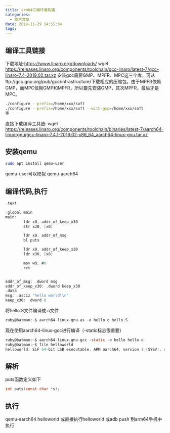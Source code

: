 ```yaml
---
title: arm64汇编环境构建
categories:
  - 技术文章
date: 2019-11-29 14:55:34
tags:
---
```


## 编译工具链接
下载地址:https://www.linaro.org/downloads/
wget https://releases.linaro.org/components/toolchain/gcc-linaro/latest-7/gcc-linaro-7.4-2019.02.tar.xz
安装gcc需要GMP、MPFR、MPC这三个库，可从ftp://gcc.gnu.org/pub/gcc/infrastructure/下载相应的压缩包。由于MPFR依赖GMP，而MPC依赖GMP和MPFR，所以要先安装GMP，其次MPFR，最后才是MPC。
```bash
./configure --prefix=/home/xxx/soft
./configure --prefix=/home/xxx/soft --with-gmp=/home/xxx/soft
等
```

直接下载编译工具链:
wget https://releases.linaro.org/components/toolchain/binaries/latest-7/aarch64-linux-gnu/gcc-linaro-7.4.1-2019.02-x86_64_aarch64-linux-gnu.tar.xz


## 安装qemu
```bash
sudo apt install qemu-user
```
qemu-user可以模拟
qemu-aarch64

## 编译代码,执行
```c
.text

.global main
main:
        ldr x0, addr_of_keep_x30
        str x30, [x0]

        ldr x0, addr_of_msg
        bl puts

        ldr x0, addr_of_keep_x30
        ldr x30, [x0]

        mov w0, #0
        ret


addr_of_msg: .dword msg
addr_of_keep_x30: .dword keep_x30
.data
msg: .asciz "hello world!\n"
keep_x30: .dword 0
```
将hello.S文件编译成.o文件
```c
ruby@batman:~$ aarch64-linux-gnu-as -o hello.o hello.S
```
现在使用aarch64-linux-gcc进行编译（-static标志很重要）
```c
ruby@batman:~$ aarch64-linux-gnu-gcc -static -o hello hello.o
ruby@batman:~$ file helloworld
helloworld: ELF 64-bit LSB executable, ARM aarch64, version 1 (SYSV), statically linked, for GNU/Linux 3.7.0, BuildID[sha1]=84c0a30aadb5863cfff7bda9ebe68d77635cbd39, with debug_info, not stripped
```

## 解析
puts函数定义如下
```c
int puts(const char *s);
```

## 执行
qemu-aarch64 helloworld
或直接执行helloworld
或adb push 到arm64手机中执行
